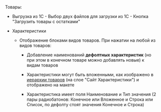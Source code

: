 Товары:
- Выгрузка из 1С
		- Выбор двух файлов для загрузки из 1С
		- Кнопка "Загрузить товары с остатками"

- Характеристики
	- Отображение блоками видов товаров. При нажатии на любой из видов товаров:
		- Добавление наименований **дефолтных характеристик** (но при этом в конечном товаре можно добавлять новые) к видам товаров

		- Характеристики могут быть вложенными, как изображено в [иерархии товаров](https://xmind.app/mindmap/iierarkhiia-tovarov/cszhHX/?from=gallery) (на слое "Сайт Характеристики") и отображено на макете
		
		- Характеристика имеет поля Наименование и Тип значения (2 пары радиобатонов: Конечное или Вложенное и Строка или Список, по дефолту стоят значения Конечное и Строка)
